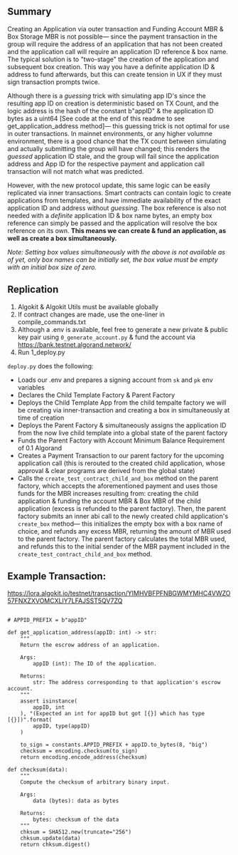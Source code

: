 ## Summary

Creating an Application via outer transaction and Funding Account MBR & Box Storage MBR is not possible— since the payment transaction in the group will require the address of an application that has not been created and the application call will require an application ID reference & box name. The typical solution is to "two-stage" the creation of the application and subsequent box creation. This way you have a definite application ID & address to fund afterwards, but this can create tension in UX if they must sign transaction prompts twice.

Although there is a *guessing* trick with simulating app ID's since the resulting app ID on creation is deterministic based on TX Count, and the logic address is the hash of the constant b"appID" & the application ID bytes as a uint64 [See code at the end of this readme to see get_application_address method]— this guessing trick is not optimal for use in outer transactions. In mainnet environments, or any higher volumne environment, there is a good chance that the TX count between simulating and actually submitting the group will have changed; this renders the *guessed* application ID stale, and the group will fail since the application address and App ID for the respective payment and application call transaction will not match what was predicted.

However, with the new protocol update, this same logic can be easily replicated via inner transactions. Smart contracts can contain logic to create applications from templates, and have immediate availability of the exact application ID and address without *guessing*. The box reference is also not needed with a *definite* application ID & box name bytes, an empty box reference can simply be passed and the application will resolve the box reference on its own. **This means we can create & fund an application, as well as create a box simultaneously.**

*Note: Setting box values simultaneously with the above is not available as of yet, only box names can be initially set, the box value must be empty with an initial box size of zero.*

## Replication
1. Algokit & Algokit Utils must be available globally
2. If contract changes are made, use the one-liner in compile_commands.txt
3. Although a .env is available, feel free to generate a new private & public key pair using `0_generate_account.py` & fund the account via https://bank.testnet.algorand.network/
4. Run 1_deploy.py

`deploy.py` does the following:

- Loads our .env and prepares a signing account from `sk` and `pk` env variables
- Declares the Child Template Factory & Parent Factory 
- Deploys the Child Template App from the child tempalte factory we will be creating via inner-transaction and creating a box in simultaneously at time of creation
- Deploys the Parent Factory & simultaneously assigns the application ID from the now live child template into a global state of the parent factory
- Funds the Parent Factory with Account Minimum Balance Requirement of 0.1 Algorand
- Creates a Payment Transaction to our parent factory for the upcoming application call (this is rerouted to the created child application, whose approval & clear programs are derived from the global state)
- Calls the `create_test_contract_child_and_box` method on the parent factory, which accepts the aforementioned payment and uses those funds for the MBR increases resulting from: creating the child application & funding the account MBR & Box MBR of the child application (excess is refunded to the parent factory). Then, the parent factory submits an inner abi call to the newly created child application's `create_box` method— this initializes the empty box with a box name of choice, and refunds any excess MBR, returning the amount of MBR used to the parent factory. The parent factory calculates the total MBR used, and refunds this to the initial sender of the MBR payment included in the `create_test_contract_child_and_box` method.

## Example Transaction:
https://lora.algokit.io/testnet/transaction/YIMHVBFPFNBGWMYMHC4VWZO57FNXZXVOMCXLIY7LFAJSST5QV7ZQ


```

# APPID_PREFIX = b"appID"

def get_application_address(appID: int) -> str:
    """
    Return the escrow address of an application.

    Args:
        appID (int): The ID of the application.

    Returns:
        str: The address corresponding to that application's escrow account.
    """
    assert isinstance(
        appID, int
    ), "(Expected an int for appID but got [{}] which has type [{}])".format(
        appID, type(appID)
    )

    to_sign = constants.APPID_PREFIX + appID.to_bytes(8, "big")
    checksum = encoding.checksum(to_sign)
    return encoding.encode_address(checksum)

def checksum(data):
    """
    Compute the checksum of arbitrary binary input.

    Args:
        data (bytes): data as bytes

    Returns:
        bytes: checksum of the data
    """
    chksum = SHA512.new(truncate="256")
    chksum.update(data)
    return chksum.digest()
```

